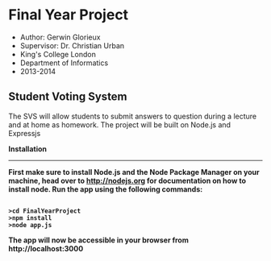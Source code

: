 Final Year Project
==================

- Author: Gerwin Glorieux
- Supervisor: Dr. Christian Urban
- King's College London
- Department of Informatics 
- 2013-2014

Student Voting System
---------------------

The SVS will allow students to submit answers to question during a lecture and at home as homework.
The project will be built on Node.js and Expressjs

<b>Installation
____
First make sure to install Node.js and the Node Package Manager on your machine, head over to http://nodejs.org for documentation on how to install node. Run the app using the following commands:
<pre><code>
>cd FinalYearProject
>npm install
>node app.js
</code></pre>

The app will now be accessible in your browser from http://localhost:3000
